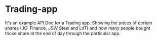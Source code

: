 # Trading-app
It's an example API Doc for a Trading app. Showing the prices of certain shares (JOI Finance, JSW Steel and LnT) and how many people bought those share at the end of day through the particular app.
